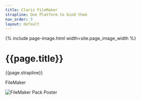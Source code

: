 ```yaml
---
title: Claris FileMaker
strapline: One Platform to bind them
nav_order: 3
layout: default
---
```

{% include page-image.html width=site.page_image_width %}

# {{page.title}}

{{page.strapline}}

FileMaker

![FileMaker Pack Poster](https://filemaker-magazin.de/assets/1/367/Poster_Packshots.jpg)